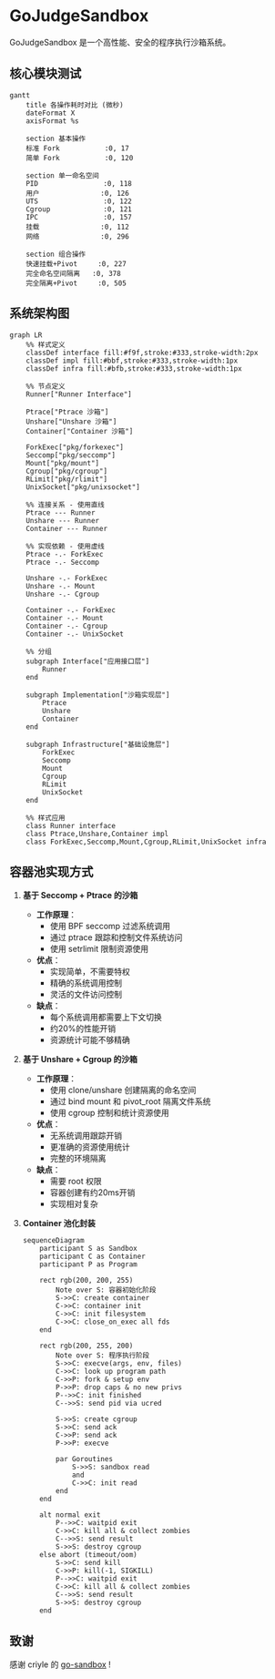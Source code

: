 # GoJudgeSandbox

GoJudgeSandbox 是一个高性能、安全的程序执行沙箱系统。


## 核心模块测试

```mermaid
gantt
    title 各操作耗时对比 (微秒)
    dateFormat X
    axisFormat %s

    section 基本操作
    标准 Fork           :0, 17
    简单 Fork           :0, 120

    section 单一命名空间
    PID                :0, 118
    用户               :0, 126
    UTS                :0, 122
    Cgroup             :0, 121
    IPC                :0, 157
    挂载               :0, 112
    网络               :0, 296

    section 组合操作
    快速挂载+Pivot     :0, 227
    完全命名空间隔离   :0, 378
    完全隔离+Pivot     :0, 505
```

## 系统架构图

```mermaid
graph LR
    %% 样式定义
    classDef interface fill:#f9f,stroke:#333,stroke-width:2px
    classDef impl fill:#bbf,stroke:#333,stroke-width:1px
    classDef infra fill:#bfb,stroke:#333,stroke-width:1px
    
    %% 节点定义
    Runner["Runner Interface"]
    
    Ptrace["Ptrace 沙箱"]
    Unshare["Unshare 沙箱"]
    Container["Container 沙箱"]
    
    ForkExec["pkg/forkexec"]
    Seccomp["pkg/seccomp"]
    Mount["pkg/mount"]
    Cgroup["pkg/cgroup"]
    RLimit["pkg/rlimit"]
    UnixSocket["pkg/unixsocket"]
    
    %% 连接关系 - 使用直线
    Ptrace --- Runner
    Unshare --- Runner
    Container --- Runner
    
    %% 实现依赖 - 使用虚线
    Ptrace -.- ForkExec
    Ptrace -.- Seccomp
    
    Unshare -.- ForkExec
    Unshare -.- Mount
    Unshare -.- Cgroup
    
    Container -.- ForkExec
    Container -.- Mount
    Container -.- Cgroup
    Container -.- UnixSocket
    
    %% 分组
    subgraph Interface["应用接口层"]
        Runner
    end
    
    subgraph Implementation["沙箱实现层"]
        Ptrace
        Unshare
        Container
    end
    
    subgraph Infrastructure["基础设施层"]
        ForkExec
        Seccomp
        Mount
        Cgroup
        RLimit
        UnixSocket
    end
    
    %% 样式应用
    class Runner interface
    class Ptrace,Unshare,Container impl
    class ForkExec,Seccomp,Mount,Cgroup,RLimit,UnixSocket infra
```

## 容器池实现方式

1. **基于 Seccomp + Ptrace 的沙箱**
   - **工作原理**：
     - 使用 BPF seccomp 过滤系统调用
     - 通过 ptrace 跟踪和控制文件系统访问
     - 使用 setrlimit 限制资源使用
   - **优点**：
     - 实现简单，不需要特权
     - 精确的系统调用控制
     - 灵活的文件访问控制
   - **缺点**：
     - 每个系统调用都需要上下文切换
     - 约20%的性能开销
     - 资源统计可能不够精确

2. **基于 Unshare + Cgroup 的沙箱**
   - **工作原理**：
     - 使用 clone/unshare 创建隔离的命名空间
     - 通过 bind mount 和 pivot_root 隔离文件系统
     - 使用 cgroup 控制和统计资源使用
   - **优点**：
     - 无系统调用跟踪开销
     - 更准确的资源使用统计
     - 完整的环境隔离
   - **缺点**：
     - 需要 root 权限
     - 容器创建有约20ms开销
     - 实现相对复杂

3. **Container 池化封装**
   ```mermaid
   sequenceDiagram
       participant S as Sandbox
       participant C as Container
       participant P as Program
       
       rect rgb(200, 200, 255)
           Note over S: 容器初始化阶段
           S->>C: create container
           C->>C: container init
           C->>C: init filesystem
           C->>C: close_on_exec all fds
       end
       
       rect rgb(200, 255, 200)
           Note over S: 程序执行阶段
           S->>C: execve(args, env, files)
           C->>C: look up program path
           C->>P: fork & setup env
           P->>P: drop caps & no new privs
           P-->>C: init finished
           C-->>S: send pid via ucred
           
           S->>S: create cgroup
           S->>C: send ack
           C->>P: send ack
           P->>P: execve
           
           par Goroutines
               S->>S: sandbox read
               and
               C->>C: init read
           end
       end
       
       alt normal exit
           P-->>C: waitpid exit
           C->>C: kill all & collect zombies
           C-->>S: send result
           S->>S: destroy cgroup
       else abort (timeout/oom)
           S->>C: send kill
           C->>P: kill(-1, SIGKILL)
           P-->>C: waitpid exit
           C->>C: kill all & collect zombies
           C-->>S: send result
           S->>S: destroy cgroup
       end
   ```

## 致谢

感谢 criyle 的 [go-sandbox](https://github.com/criyle/go-sandbox) !